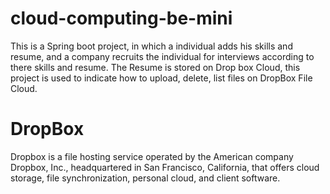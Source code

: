 # cloud-computing-be-mini

This is a Spring boot project, in which a individual adds his skills and resume, and a company recruits the individual for interviews according to there skills and resume. The Resume is stored on Drop box Cloud, this project is used to indicate how to upload, delete, list files on DropBox File Cloud.

# DropBox

Dropbox is a file hosting service operated by the American company Dropbox, Inc., headquartered in San Francisco, California, that offers cloud storage, file synchronization, personal cloud, and client software.
